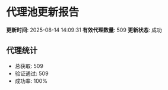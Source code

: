 # 代理池更新报告

**更新时间**: 2025-08-14 14:09:31
**有效代理数量**: 509
**更新状态**:  成功

## 代理统计
- 总获取: 509
- 验证通过: 509
- 成功率: 100%
